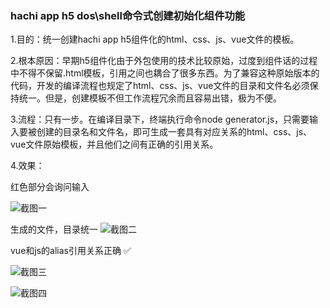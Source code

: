 ### hachi app h5 dos\shell命令式创建初始化组件功能
1.目的：统一创建hachi app h5组件化的html、css、js、vue文件的模板。

2.根本原因：早期h5组件化由于外包使用的技术比较原始，过度到组件话的过程中不得不保留.html模板，引用之间也耦合了很多东西。为了兼容这种原始版本的代码，开发的编译流程也规定了html、css、js、vue文件的目录和文件名必须保持统一。但是，创建模板不但工作流程冗余而且容易出错，极为不便。



3.流程：只有一步。在编译目录下，终端执行命令node generator.js，只需要输入要被创建的目录名和文件名，即可生成一套具有对应关系的html、css、js、vue文件原始模板，并且他们之间有正确的引用关系。

4.效果：

红色部分会询问输入

![截图一](https://s2.loli.net/2021/12/24/fQdWxyNTqhU6mIr.png)




生成的文件，目录统一
![截图二](https://s2.loli.net/2021/12/24/bSceNsqYJdmTKgZ.png)




vue和js的alias引用关系正确 ✅

![截图三](https://s2.loli.net/2021/12/24/Tt9heUbsWNuD6VI.png)

![截图四](https://s2.loli.net/2021/12/24/g7pdvWNEt5ol6ZT.png)
